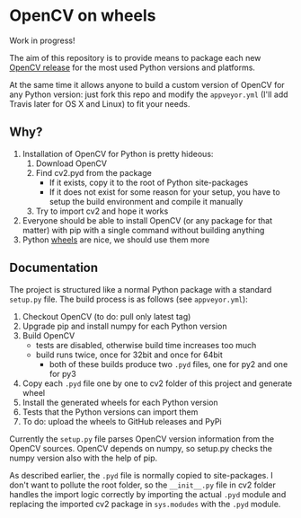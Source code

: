 # OpenCV on wheels

Work in progress!

The aim of this repository is to provide means to package each new [OpenCV release](https://github.com/Itseez/opencv/releases) for the most used Python versions and platforms.

At the same time it allows anyone to build a custom version of OpenCV for any Python version: just fork this repo and modify the ``appveyor.yml`` (I'll add Travis later for OS X and Linux) to fit your needs.

## Why?

1. Installation of OpenCV for Python is pretty hideous: 
	1. Download OpenCV
	2. Find cv2.pyd from the package
		- If it exists, copy it to the root of Python site-packages
		- If it does not exist for some reason for your setup, you have to setup the build environment and compile it manually
	3. Try to import cv2 and hope it works
2. Everyone should be able to install OpenCV (or any package for that matter) with pip with a single command without building anything
3. Python [wheels](http://pythonwheels.com/) are nice, we should use them more

## Documentation

The project is structured like a normal Python package with a standard ``setup.py`` file. The build process is as follows (see ``appveyor.yml``):

1. Checkout OpenCV (to do: pull only latest tag)
2. Upgrade pip and install numpy for each Python version
3. Build OpenCV
	- tests are disabled, otherwise build time increases too much
	- build runs twice, once for 32bit and once for 64bit
		- both of these builds produce two ``.pyd`` files, one for py2 and one for py3
4. Copy each ``.pyd`` file one by one to cv2 folder of this project and generate wheel
5. Install the generated wheels for each Python version
6. Tests that the Python versions can import them
7. To do: upload the wheels to GitHub releases and PyPi

Currently the ``setup.py`` file parses OpenCV version information from the OpenCV sources. OpenCV depends on numpy, so setup.py checks the numpy version also with the help of pip.

As described earlier, the ``.pyd`` file is normally copied to site-packages. I don't want to pollute the root folder, so the ``__init__.py`` file in cv2 folder handles the import logic correctly by importing the actual ``.pyd`` module and replacing the imported cv2 package in ``sys.modudes`` with the ``.pyd`` module.